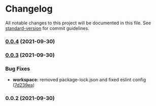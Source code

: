 # Changelog

All notable changes to this project will be documented in this file. See [standard-version](https://github.com/conventional-changelog/standard-version) for commit guidelines.

### [0.0.4](https://github.com/TClark1011/web-dashboard-maker/compare/v0.0.3...v0.0.4) (2021-09-30)

### [0.0.3](https://github.com/TClark1011/web-dashboard-maker/compare/v0.0.2...v0.0.3) (2021-09-30)


### Bug Fixes

* **workspace:** removed package-lock.json and fixed eslint config ([7d239ea](https://github.com/TClark1011/web-dashboard-maker/commit/7d239eaad5c475b611fae37733b6b09c4eeedf2e))

### 0.0.2 (2021-09-30)
